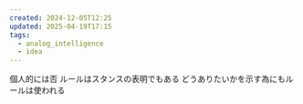```yaml
---
created: 2024-12-05T12:25
updated: 2025-04-19T17:15
tags:
  - analog_intelligence
  - idea
---
```

個人的には否
ルールはスタンスの表明でもある
どうありたいかを示す為にもルールは使われる